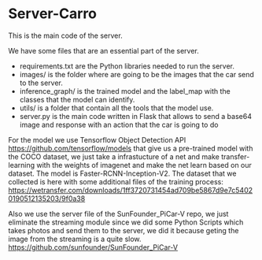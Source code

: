 # Server-Carro
This is the main code of the server.

We have some files that are an essential part of the server.

  - requirements.txt are the Python libraries needed to run the server.
  - images/ is the folder where are going to be the images that the car send to the server.
  - inference_graph/ is the trained model and the label_map with the classes that the model can identify.
  - utils/ is a folder that contain all the tools that the model use.
  - server.py is the main code written in Flask that allows to send a base64 image and response with an action that the car is going to do
  
For the model we use Tensorflow Object Detection API https://github.com/tensorflow/models that give us a pre-trained model with the COCO dataset, we just take a infrastucture of a net and make transfer-learning with the weights of imagenet and make the net learn based on our dataset.
The model is Faster-RCNN-Inception-V2.
The dataset that we collected is here with some additional files of the training process: https://wetransfer.com/downloads/1ff3720731454ad709be5867d9e7c54020190512135203/9f0a38

Also we use the server file of the SunFounder_PiCar-V repo, we just eliminate the streaming module since we did some Python Scripts which takes photos and send them to the server, we did it because geting the image from the streaming is a quite slow. https://github.com/sunfounder/SunFounder_PiCar-V
